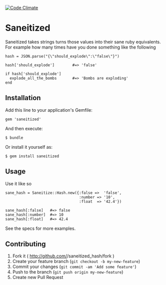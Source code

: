 [![Code Climate](https://codeclimate.com/github/bguest/saneitized.png)](https://codeclimate.com/github/bguest/saneitized)

# Saneitized

Saneitized takes strings turns those values into their sane ruby equivalents. For example how many times have you done something like the following

    hash = JSON.parse("{\"should_explode\":\"false\"}")

    hash['should_explode']        #=> 'false'

    if hash['should_explode']
      explode_all_the_bombs       #=> 'Bombs are exploding'
    end

## Installation

Add this line to your application's Gemfile:

    gem 'saneitized'

And then execute:

    $ bundle

Or install it yourself as:

    $ gem install saneitized

## Usage

Use it like so

    sane_hash = Saneitize::Hash.new({:false =>  'false',
                                     :number => '10',
                                     :float  => '42.4'})

    sane_hash[:false]   #=> false
    sane_hash[:number]  #=> 10
    sane_hash[:float]   #=> 42.4

See the specs for more examples.

## Contributing

1. Fork it ( http://github.com/<my-github-username>/saneitized_hash/fork )
2. Create your feature branch (`git checkout -b my-new-feature`)
3. Commit your changes (`git commit -am 'Add some feature'`)
4. Push to the branch (`git push origin my-new-feature`)
5. Create new Pull Request
